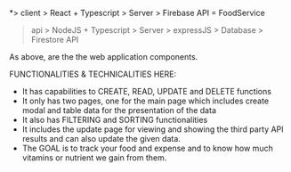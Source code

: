 *> client
    > React + Typescript
    > Server
      > Firebase API = FoodService

> api
    > NodeJS + Typescript
    > Server
      > expressJS
    > Database
      > Firestore API

As above, are the the web application components.

FUNCTIONALITIES & TECHNICALITIES HERE: 
  - It has capabilities to CREATE, READ, UPDATE and DELETE functions
  - It only has two pages, one for the main page which includes create modal and table data for the presentation of the data
  - It also has FILTERING and SORTING functionalities
  - It includes the update page for viewing and showing the third party API results and can also update the given data.
  - The GOAL is to track your food and expense and to know how much vitamins or nutrient we gain from them.
